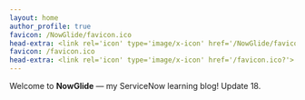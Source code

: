 ```yaml
---
layout: home
author_profile: true
favicon: /NowGlide/favicon.ico
head-extra: <link rel='icon' type='image/x-icon' href='/NowGlide/favicon.ico?'>
favicon: /favicon.ico
head-extra: <link rel='icon' type='image/x-icon' href='/favicon.ico?'>
---
```


Welcome to **NowGlide** — my ServiceNow learning blog!
Update 18.